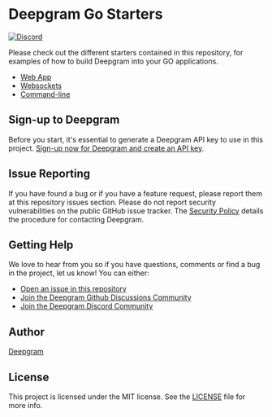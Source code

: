 # Deepgram Go Starters

[![Discord](https://dcbadge.vercel.app/api/server/xWRaCDBtW4?style=flat)](https://discord.gg/xWRaCDBtW4)


Please check out the different starters contained in this repository, for examples of how to build Deepgram into your GO applications.

- [Web App](./Starter-01/README.md)
- [Websockets](./Starter-01/README.md)
- [Command-line](./Starter-01/README.md)


## Sign-up to Deepgram

Before you start, it's essential to generate a Deepgram API key to use in this project. [Sign-up now for Deepgram and create an API key](https://console.deepgram.com/signup?jump=keys).

## Issue Reporting

If you have found a bug or if you have a feature request, please report them at this repository issues section. Please do not report security vulnerabilities on the public GitHub issue tracker. The [Security Policy](./.github/SECURITY.md) details the procedure for contacting Deepgram.

## Getting Help

We love to hear from you so if you have questions, comments or find a bug in the project, let us know! You can either:

- [Open an issue in this repository](https://github.com/deepgram-starters/deepgram-go-starters/issues/new)
- [Join the Deepgram Github Discussions Community](https://github.com/orgs/deepgram/discussions)
- [Join the Deepgram Discord Community](https://discord.gg/xWRaCDBtW4)

## Author

[Deepgram](https://deepgram.com)

## License

This project is licensed under the MIT license. See the [LICENSE](./LICENSE) file for more info.
